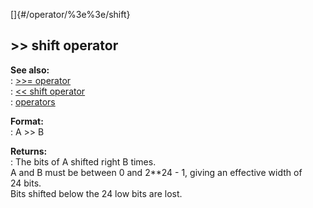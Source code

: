 []{#/operator/%3e%3e/shift}    
## \>\> shift operator    
**See also:**    
:   [\>\>= operator](ref/operator/%3e%3e=)    
:   [\<\< shift operator](ref/operator/%3c%3c/shift)    
:   [operators](ref/operator)    
<!-- -->    
**Format:**    
:   A \>\> B    
<!-- -->    
**Returns:**    
:   The bits of A shifted right B times.    
A and B must be between 0 and 2\*\*24 - 1, giving an effective width of    
24 bits.    
Bits shifted below the 24 low bits are lost.  